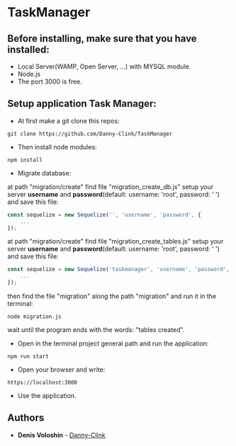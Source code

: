 # TaskManager
## Before installing, make sure that you have installed:

* Local Server(WAMP, Open Server, ...) with MYSQL module.
* Node.js
* The port 3000 is free.

## Setup application Task Manager:

* At first make a git clone this repos:
```
git clone https://github.com/Danny-Clink/TaskManager
```
* Then install node modules:
```
npm install
```
* Migrate database:

at path "migration/create" find file "migration_create_db.js" setup your server **username** and **password**(default: username: 'root', password: ' ') and save this file:

```js
const sequelize = new Sequelize('', 'username', 'password', {
	...
});
```

at path "migration/create" find file "migration_create_tables.js" setup your server **username** and **password**(default: username: 'root', password: ' ') and save this file:

```js
const sequelize = new Sequelize('taskmanager', 'username', 'password', {
	...
});
```

then find the file "migration" along the path "migration" and run it in the terminal:

```
node migration.js
```

wait until the program ends with the words: "tables created".

* Open in the terminal project general path and run the application:

```
npm run start
```

* Open your browser and write:

```
https://localhost:3000
```

* Use the application.

## Authors

* **Denis Voloshin** - [Danny-Clink](https://github.com/Danny-Clink)